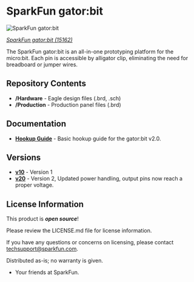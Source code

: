SparkFun gator:bit
========================================

![SparkFun gator:bit](https://cdn.sparkfun.com/r/500-500/assets/parts/1/3/5/5/1/15162-SparkFun_Gator-bit-03.jpg)

[*SparkFun gator:bit (15162)*](https://www.sparkfun.com/products/15162)

The SparkFun gator:bit is an all-in-one prototyping platform for the micro:bit. Each pin is accessible by alligator clip, eliminating the need for breadboard or jumper wires.

Repository Contents
------------------
* **/Hardware** - Eagle design files (.brd, .sch)
* **/Production** - Production panel files (.brd)

Documentation
--------------
* **[Hookup Guide](https://learn.sparkfun.com/tutorials/sparkfun-gatorbit-v20-hookup-guide)** - Basic hookup guide for the gator:bit v2.0.

Versions
--------------
* **[v10](https://github.com/sparkfun/gator_bit/tree/1946f18c255ed24e2dfae9c41c10e22ecbaa3b44)** - Version 1
* **[v20](https://github.com/sparkfun/gator_bit/)** - Version 2, Updated power handling, output pins now reach a proper voltage.

License Information
-------------------

This product is _**open source**_! 

Please review the LICENSE.md file for license information. 

If you have any questions or concerns on licensing, please contact techsupport@sparkfun.com.

Distributed as-is; no warranty is given.

- Your friends at SparkFun.

_<COLLABORATION CREDIT>_
